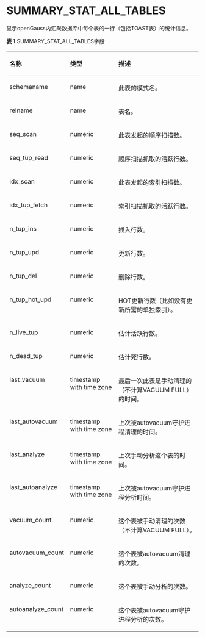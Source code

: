 # SUMMARY\_STAT\_ALL\_TABLES<a name="ZH-CN_TOPIC_0289900095"></a>

显示openGauss内汇聚数据库中每个表的一行（包括TOAST表）的统计信息。

**表 1**  SUMMARY\_STAT\_ALL\_TABLES字段

<a name="zh-cn_topic_0283136547_zh-cn_topic_0237122589_table94001310104614"></a>
<table><thead align="left"><tr id="zh-cn_topic_0283136547_zh-cn_topic_0237122589_row1761211108466"><th class="cellrowborder" valign="top" width="23.05%" id="mcps1.2.4.1.1"><p id="zh-cn_topic_0283136547_zh-cn_topic_0237122589_p26121310184610"><a name="zh-cn_topic_0283136547_zh-cn_topic_0237122589_p26121310184610"></a><a name="zh-cn_topic_0283136547_zh-cn_topic_0237122589_p26121310184610"></a><strong id="zh-cn_topic_0283136547_zh-cn_topic_0237122589_b13612191094610"><a name="zh-cn_topic_0283136547_zh-cn_topic_0237122589_b13612191094610"></a><a name="zh-cn_topic_0283136547_zh-cn_topic_0237122589_b13612191094610"></a>名称</strong></p>
</th>
<th class="cellrowborder" valign="top" width="27.04%" id="mcps1.2.4.1.2"><p id="zh-cn_topic_0283136547_zh-cn_topic_0237122589_p13612151019460"><a name="zh-cn_topic_0283136547_zh-cn_topic_0237122589_p13612151019460"></a><a name="zh-cn_topic_0283136547_zh-cn_topic_0237122589_p13612151019460"></a><strong id="zh-cn_topic_0283136547_zh-cn_topic_0237122589_b116127108468"><a name="zh-cn_topic_0283136547_zh-cn_topic_0237122589_b116127108468"></a><a name="zh-cn_topic_0283136547_zh-cn_topic_0237122589_b116127108468"></a>类型</strong></p>
</th>
<th class="cellrowborder" valign="top" width="49.91%" id="mcps1.2.4.1.3"><p id="zh-cn_topic_0283136547_zh-cn_topic_0237122589_p26120107465"><a name="zh-cn_topic_0283136547_zh-cn_topic_0237122589_p26120107465"></a><a name="zh-cn_topic_0283136547_zh-cn_topic_0237122589_p26120107465"></a><strong id="zh-cn_topic_0283136547_zh-cn_topic_0237122589_b106121110194616"><a name="zh-cn_topic_0283136547_zh-cn_topic_0237122589_b106121110194616"></a><a name="zh-cn_topic_0283136547_zh-cn_topic_0237122589_b106121110194616"></a>描述</strong></p>
</th>
</tr>
</thead>
<tbody><tr id="zh-cn_topic_0283136547_zh-cn_topic_0237122589_row961311084618"><td class="cellrowborder" valign="top" width="23.05%" headers="mcps1.2.4.1.1 "><p id="zh-cn_topic_0283136547_zh-cn_topic_0237122589_p13613111018467"><a name="zh-cn_topic_0283136547_zh-cn_topic_0237122589_p13613111018467"></a><a name="zh-cn_topic_0283136547_zh-cn_topic_0237122589_p13613111018467"></a>schemaname</p>
</td>
<td class="cellrowborder" valign="top" width="27.04%" headers="mcps1.2.4.1.2 "><p id="zh-cn_topic_0283136547_zh-cn_topic_0237122589_p1761312109467"><a name="zh-cn_topic_0283136547_zh-cn_topic_0237122589_p1761312109467"></a><a name="zh-cn_topic_0283136547_zh-cn_topic_0237122589_p1761312109467"></a>name</p>
</td>
<td class="cellrowborder" valign="top" width="49.91%" headers="mcps1.2.4.1.3 "><p id="zh-cn_topic_0283136547_zh-cn_topic_0237122589_p3613171044616"><a name="zh-cn_topic_0283136547_zh-cn_topic_0237122589_p3613171044616"></a><a name="zh-cn_topic_0283136547_zh-cn_topic_0237122589_p3613171044616"></a>此表的模式名。</p>
</td>
</tr>
<tr id="zh-cn_topic_0283136547_zh-cn_topic_0237122589_row18613710114613"><td class="cellrowborder" valign="top" width="23.05%" headers="mcps1.2.4.1.1 "><p id="zh-cn_topic_0283136547_zh-cn_topic_0237122589_p16131510144615"><a name="zh-cn_topic_0283136547_zh-cn_topic_0237122589_p16131510144615"></a><a name="zh-cn_topic_0283136547_zh-cn_topic_0237122589_p16131510144615"></a>relname</p>
</td>
<td class="cellrowborder" valign="top" width="27.04%" headers="mcps1.2.4.1.2 "><p id="zh-cn_topic_0283136547_zh-cn_topic_0237122589_p196131310144610"><a name="zh-cn_topic_0283136547_zh-cn_topic_0237122589_p196131310144610"></a><a name="zh-cn_topic_0283136547_zh-cn_topic_0237122589_p196131310144610"></a>name</p>
</td>
<td class="cellrowborder" valign="top" width="49.91%" headers="mcps1.2.4.1.3 "><p id="zh-cn_topic_0283136547_zh-cn_topic_0237122589_p8613191064610"><a name="zh-cn_topic_0283136547_zh-cn_topic_0237122589_p8613191064610"></a><a name="zh-cn_topic_0283136547_zh-cn_topic_0237122589_p8613191064610"></a>表名。</p>
</td>
</tr>
<tr id="zh-cn_topic_0283136547_zh-cn_topic_0237122589_row1361391015466"><td class="cellrowborder" valign="top" width="23.05%" headers="mcps1.2.4.1.1 "><p id="zh-cn_topic_0283136547_zh-cn_topic_0237122589_p461321014618"><a name="zh-cn_topic_0283136547_zh-cn_topic_0237122589_p461321014618"></a><a name="zh-cn_topic_0283136547_zh-cn_topic_0237122589_p461321014618"></a>seq_scan</p>
</td>
<td class="cellrowborder" valign="top" width="27.04%" headers="mcps1.2.4.1.2 "><p id="zh-cn_topic_0283136547_zh-cn_topic_0237122589_p16141510194612"><a name="zh-cn_topic_0283136547_zh-cn_topic_0237122589_p16141510194612"></a><a name="zh-cn_topic_0283136547_zh-cn_topic_0237122589_p16141510194612"></a>numeric</p>
</td>
<td class="cellrowborder" valign="top" width="49.91%" headers="mcps1.2.4.1.3 "><p id="zh-cn_topic_0283136547_zh-cn_topic_0237122589_p1661419105467"><a name="zh-cn_topic_0283136547_zh-cn_topic_0237122589_p1661419105467"></a><a name="zh-cn_topic_0283136547_zh-cn_topic_0237122589_p1661419105467"></a>此表发起的顺序扫描数。</p>
</td>
</tr>
<tr id="zh-cn_topic_0283136547_zh-cn_topic_0237122589_row8614110124610"><td class="cellrowborder" valign="top" width="23.05%" headers="mcps1.2.4.1.1 "><p id="zh-cn_topic_0283136547_zh-cn_topic_0237122589_p861771013465"><a name="zh-cn_topic_0283136547_zh-cn_topic_0237122589_p861771013465"></a><a name="zh-cn_topic_0283136547_zh-cn_topic_0237122589_p861771013465"></a>seq_tup_read</p>
</td>
<td class="cellrowborder" valign="top" width="27.04%" headers="mcps1.2.4.1.2 "><p id="zh-cn_topic_0283136547_zh-cn_topic_0237122589_p14617171014613"><a name="zh-cn_topic_0283136547_zh-cn_topic_0237122589_p14617171014613"></a><a name="zh-cn_topic_0283136547_zh-cn_topic_0237122589_p14617171014613"></a>numeric</p>
</td>
<td class="cellrowborder" valign="top" width="49.91%" headers="mcps1.2.4.1.3 "><p id="zh-cn_topic_0283136547_zh-cn_topic_0237122589_p13617131064616"><a name="zh-cn_topic_0283136547_zh-cn_topic_0237122589_p13617131064616"></a><a name="zh-cn_topic_0283136547_zh-cn_topic_0237122589_p13617131064616"></a>顺序扫描抓取的活跃行数。</p>
</td>
</tr>
<tr id="zh-cn_topic_0283136547_zh-cn_topic_0237122589_row961719108463"><td class="cellrowborder" valign="top" width="23.05%" headers="mcps1.2.4.1.1 "><p id="zh-cn_topic_0283136547_zh-cn_topic_0237122589_p1961713108463"><a name="zh-cn_topic_0283136547_zh-cn_topic_0237122589_p1961713108463"></a><a name="zh-cn_topic_0283136547_zh-cn_topic_0237122589_p1961713108463"></a>idx_scan</p>
</td>
<td class="cellrowborder" valign="top" width="27.04%" headers="mcps1.2.4.1.2 "><p id="zh-cn_topic_0283136547_zh-cn_topic_0237122589_p161701010466"><a name="zh-cn_topic_0283136547_zh-cn_topic_0237122589_p161701010466"></a><a name="zh-cn_topic_0283136547_zh-cn_topic_0237122589_p161701010466"></a>numeric</p>
</td>
<td class="cellrowborder" valign="top" width="49.91%" headers="mcps1.2.4.1.3 "><p id="zh-cn_topic_0283136547_zh-cn_topic_0237122589_p161817102469"><a name="zh-cn_topic_0283136547_zh-cn_topic_0237122589_p161817102469"></a><a name="zh-cn_topic_0283136547_zh-cn_topic_0237122589_p161817102469"></a>此表发起的索引扫描数。</p>
</td>
</tr>
<tr id="zh-cn_topic_0283136547_zh-cn_topic_0237122589_row861851013466"><td class="cellrowborder" valign="top" width="23.05%" headers="mcps1.2.4.1.1 "><p id="zh-cn_topic_0283136547_zh-cn_topic_0237122589_p4618111084615"><a name="zh-cn_topic_0283136547_zh-cn_topic_0237122589_p4618111084615"></a><a name="zh-cn_topic_0283136547_zh-cn_topic_0237122589_p4618111084615"></a>idx_tup_fetch</p>
</td>
<td class="cellrowborder" valign="top" width="27.04%" headers="mcps1.2.4.1.2 "><p id="zh-cn_topic_0283136547_zh-cn_topic_0237122589_p19618201094611"><a name="zh-cn_topic_0283136547_zh-cn_topic_0237122589_p19618201094611"></a><a name="zh-cn_topic_0283136547_zh-cn_topic_0237122589_p19618201094611"></a>numeric</p>
</td>
<td class="cellrowborder" valign="top" width="49.91%" headers="mcps1.2.4.1.3 "><p id="zh-cn_topic_0283136547_zh-cn_topic_0237122589_p4618161094618"><a name="zh-cn_topic_0283136547_zh-cn_topic_0237122589_p4618161094618"></a><a name="zh-cn_topic_0283136547_zh-cn_topic_0237122589_p4618161094618"></a>索引扫描抓取的活跃行数。</p>
</td>
</tr>
<tr id="zh-cn_topic_0283136547_zh-cn_topic_0237122589_row261881054617"><td class="cellrowborder" valign="top" width="23.05%" headers="mcps1.2.4.1.1 "><p id="zh-cn_topic_0283136547_zh-cn_topic_0237122589_p1361810107461"><a name="zh-cn_topic_0283136547_zh-cn_topic_0237122589_p1361810107461"></a><a name="zh-cn_topic_0283136547_zh-cn_topic_0237122589_p1361810107461"></a>n_tup_ins</p>
</td>
<td class="cellrowborder" valign="top" width="27.04%" headers="mcps1.2.4.1.2 "><p id="zh-cn_topic_0283136547_zh-cn_topic_0237122589_p1261971074618"><a name="zh-cn_topic_0283136547_zh-cn_topic_0237122589_p1261971074618"></a><a name="zh-cn_topic_0283136547_zh-cn_topic_0237122589_p1261971074618"></a>numeric</p>
</td>
<td class="cellrowborder" valign="top" width="49.91%" headers="mcps1.2.4.1.3 "><p id="zh-cn_topic_0283136547_zh-cn_topic_0237122589_p13619610174612"><a name="zh-cn_topic_0283136547_zh-cn_topic_0237122589_p13619610174612"></a><a name="zh-cn_topic_0283136547_zh-cn_topic_0237122589_p13619610174612"></a>插入行数。</p>
</td>
</tr>
<tr id="zh-cn_topic_0283136547_zh-cn_topic_0237122589_row17619181016463"><td class="cellrowborder" valign="top" width="23.05%" headers="mcps1.2.4.1.1 "><p id="zh-cn_topic_0283136547_zh-cn_topic_0237122589_p1361911104461"><a name="zh-cn_topic_0283136547_zh-cn_topic_0237122589_p1361911104461"></a><a name="zh-cn_topic_0283136547_zh-cn_topic_0237122589_p1361911104461"></a>n_tup_upd</p>
</td>
<td class="cellrowborder" valign="top" width="27.04%" headers="mcps1.2.4.1.2 "><p id="zh-cn_topic_0283136547_zh-cn_topic_0237122589_p861911018469"><a name="zh-cn_topic_0283136547_zh-cn_topic_0237122589_p861911018469"></a><a name="zh-cn_topic_0283136547_zh-cn_topic_0237122589_p861911018469"></a>numeric</p>
</td>
<td class="cellrowborder" valign="top" width="49.91%" headers="mcps1.2.4.1.3 "><p id="zh-cn_topic_0283136547_zh-cn_topic_0237122589_p5619161004610"><a name="zh-cn_topic_0283136547_zh-cn_topic_0237122589_p5619161004610"></a><a name="zh-cn_topic_0283136547_zh-cn_topic_0237122589_p5619161004610"></a>更新行数。</p>
</td>
</tr>
<tr id="zh-cn_topic_0283136547_zh-cn_topic_0237122589_row7619131015468"><td class="cellrowborder" valign="top" width="23.05%" headers="mcps1.2.4.1.1 "><p id="zh-cn_topic_0283136547_zh-cn_topic_0237122589_p1961911034614"><a name="zh-cn_topic_0283136547_zh-cn_topic_0237122589_p1961911034614"></a><a name="zh-cn_topic_0283136547_zh-cn_topic_0237122589_p1961911034614"></a>n_tup_del</p>
</td>
<td class="cellrowborder" valign="top" width="27.04%" headers="mcps1.2.4.1.2 "><p id="zh-cn_topic_0283136547_zh-cn_topic_0237122589_p11619141017461"><a name="zh-cn_topic_0283136547_zh-cn_topic_0237122589_p11619141017461"></a><a name="zh-cn_topic_0283136547_zh-cn_topic_0237122589_p11619141017461"></a>numeric</p>
</td>
<td class="cellrowborder" valign="top" width="49.91%" headers="mcps1.2.4.1.3 "><p id="zh-cn_topic_0283136547_zh-cn_topic_0237122589_p136191310174618"><a name="zh-cn_topic_0283136547_zh-cn_topic_0237122589_p136191310174618"></a><a name="zh-cn_topic_0283136547_zh-cn_topic_0237122589_p136191310174618"></a>删除行数。</p>
</td>
</tr>
<tr id="zh-cn_topic_0283136547_zh-cn_topic_0237122589_row5620610144615"><td class="cellrowborder" valign="top" width="23.05%" headers="mcps1.2.4.1.1 "><p id="zh-cn_topic_0283136547_zh-cn_topic_0237122589_p166201110144619"><a name="zh-cn_topic_0283136547_zh-cn_topic_0237122589_p166201110144619"></a><a name="zh-cn_topic_0283136547_zh-cn_topic_0237122589_p166201110144619"></a>n_tup_hot_upd</p>
</td>
<td class="cellrowborder" valign="top" width="27.04%" headers="mcps1.2.4.1.2 "><p id="zh-cn_topic_0283136547_zh-cn_topic_0237122589_p1962011010466"><a name="zh-cn_topic_0283136547_zh-cn_topic_0237122589_p1962011010466"></a><a name="zh-cn_topic_0283136547_zh-cn_topic_0237122589_p1962011010466"></a>numeric</p>
</td>
<td class="cellrowborder" valign="top" width="49.91%" headers="mcps1.2.4.1.3 "><p id="zh-cn_topic_0283136547_zh-cn_topic_0237122589_p4620210194611"><a name="zh-cn_topic_0283136547_zh-cn_topic_0237122589_p4620210194611"></a><a name="zh-cn_topic_0283136547_zh-cn_topic_0237122589_p4620210194611"></a>HOT更新行数（比如没有更新所需的单独索引）。</p>
</td>
</tr>
<tr id="zh-cn_topic_0283136547_zh-cn_topic_0237122589_row4620410174616"><td class="cellrowborder" valign="top" width="23.05%" headers="mcps1.2.4.1.1 "><p id="zh-cn_topic_0283136547_zh-cn_topic_0237122589_p126201010174618"><a name="zh-cn_topic_0283136547_zh-cn_topic_0237122589_p126201010174618"></a><a name="zh-cn_topic_0283136547_zh-cn_topic_0237122589_p126201010174618"></a>n_live_tup</p>
</td>
<td class="cellrowborder" valign="top" width="27.04%" headers="mcps1.2.4.1.2 "><p id="zh-cn_topic_0283136547_zh-cn_topic_0237122589_p262041017462"><a name="zh-cn_topic_0283136547_zh-cn_topic_0237122589_p262041017462"></a><a name="zh-cn_topic_0283136547_zh-cn_topic_0237122589_p262041017462"></a>numeric</p>
</td>
<td class="cellrowborder" valign="top" width="49.91%" headers="mcps1.2.4.1.3 "><p id="zh-cn_topic_0283136547_zh-cn_topic_0237122589_p17620111004614"><a name="zh-cn_topic_0283136547_zh-cn_topic_0237122589_p17620111004614"></a><a name="zh-cn_topic_0283136547_zh-cn_topic_0237122589_p17620111004614"></a>估计活跃行数。</p>
</td>
</tr>
<tr id="zh-cn_topic_0283136547_zh-cn_topic_0237122589_row6620171020468"><td class="cellrowborder" valign="top" width="23.05%" headers="mcps1.2.4.1.1 "><p id="zh-cn_topic_0283136547_zh-cn_topic_0237122589_p17620131016466"><a name="zh-cn_topic_0283136547_zh-cn_topic_0237122589_p17620131016466"></a><a name="zh-cn_topic_0283136547_zh-cn_topic_0237122589_p17620131016466"></a>n_dead_tup</p>
</td>
<td class="cellrowborder" valign="top" width="27.04%" headers="mcps1.2.4.1.2 "><p id="zh-cn_topic_0283136547_zh-cn_topic_0237122589_p20621710144618"><a name="zh-cn_topic_0283136547_zh-cn_topic_0237122589_p20621710144618"></a><a name="zh-cn_topic_0283136547_zh-cn_topic_0237122589_p20621710144618"></a>numeric</p>
</td>
<td class="cellrowborder" valign="top" width="49.91%" headers="mcps1.2.4.1.3 "><p id="zh-cn_topic_0283136547_zh-cn_topic_0237122589_p162121004618"><a name="zh-cn_topic_0283136547_zh-cn_topic_0237122589_p162121004618"></a><a name="zh-cn_topic_0283136547_zh-cn_topic_0237122589_p162121004618"></a>估计死行数。</p>
</td>
</tr>
<tr id="zh-cn_topic_0283136547_zh-cn_topic_0237122589_row962181015462"><td class="cellrowborder" valign="top" width="23.05%" headers="mcps1.2.4.1.1 "><p id="zh-cn_topic_0283136547_zh-cn_topic_0237122589_p1062161024620"><a name="zh-cn_topic_0283136547_zh-cn_topic_0237122589_p1062161024620"></a><a name="zh-cn_topic_0283136547_zh-cn_topic_0237122589_p1062161024620"></a>last_vacuum</p>
</td>
<td class="cellrowborder" valign="top" width="27.04%" headers="mcps1.2.4.1.2 "><p id="zh-cn_topic_0283136547_zh-cn_topic_0237122589_p4621010184618"><a name="zh-cn_topic_0283136547_zh-cn_topic_0237122589_p4621010184618"></a><a name="zh-cn_topic_0283136547_zh-cn_topic_0237122589_p4621010184618"></a>timestamp with time zone</p>
</td>
<td class="cellrowborder" valign="top" width="49.91%" headers="mcps1.2.4.1.3 "><p id="zh-cn_topic_0283136547_zh-cn_topic_0237122589_p1462151012468"><a name="zh-cn_topic_0283136547_zh-cn_topic_0237122589_p1462151012468"></a><a name="zh-cn_topic_0283136547_zh-cn_topic_0237122589_p1462151012468"></a>最后一次此表是手动清理的（不计算VACUUM FULL）的时间。</p>
</td>
</tr>
<tr id="zh-cn_topic_0283136547_zh-cn_topic_0237122589_row17621110134610"><td class="cellrowborder" valign="top" width="23.05%" headers="mcps1.2.4.1.1 "><p id="zh-cn_topic_0283136547_zh-cn_topic_0237122589_p14621210134612"><a name="zh-cn_topic_0283136547_zh-cn_topic_0237122589_p14621210134612"></a><a name="zh-cn_topic_0283136547_zh-cn_topic_0237122589_p14621210134612"></a>last_autovacuum</p>
</td>
<td class="cellrowborder" valign="top" width="27.04%" headers="mcps1.2.4.1.2 "><p id="zh-cn_topic_0283136547_zh-cn_topic_0237122589_p862171016461"><a name="zh-cn_topic_0283136547_zh-cn_topic_0237122589_p862171016461"></a><a name="zh-cn_topic_0283136547_zh-cn_topic_0237122589_p862171016461"></a>timestamp with time zone</p>
</td>
<td class="cellrowborder" valign="top" width="49.91%" headers="mcps1.2.4.1.3 "><p id="zh-cn_topic_0283136547_zh-cn_topic_0237122589_p3622710154617"><a name="zh-cn_topic_0283136547_zh-cn_topic_0237122589_p3622710154617"></a><a name="zh-cn_topic_0283136547_zh-cn_topic_0237122589_p3622710154617"></a>上次被autovacuum守护进程清理的时间。</p>
</td>
</tr>
<tr id="zh-cn_topic_0283136547_zh-cn_topic_0237122589_row1562261074616"><td class="cellrowborder" valign="top" width="23.05%" headers="mcps1.2.4.1.1 "><p id="zh-cn_topic_0283136547_zh-cn_topic_0237122589_p2622101016467"><a name="zh-cn_topic_0283136547_zh-cn_topic_0237122589_p2622101016467"></a><a name="zh-cn_topic_0283136547_zh-cn_topic_0237122589_p2622101016467"></a>last_analyze</p>
</td>
<td class="cellrowborder" valign="top" width="27.04%" headers="mcps1.2.4.1.2 "><p id="zh-cn_topic_0283136547_zh-cn_topic_0237122589_p14622110134611"><a name="zh-cn_topic_0283136547_zh-cn_topic_0237122589_p14622110134611"></a><a name="zh-cn_topic_0283136547_zh-cn_topic_0237122589_p14622110134611"></a>timestamp with time zone</p>
</td>
<td class="cellrowborder" valign="top" width="49.91%" headers="mcps1.2.4.1.3 "><p id="zh-cn_topic_0283136547_zh-cn_topic_0237122589_p136226104468"><a name="zh-cn_topic_0283136547_zh-cn_topic_0237122589_p136226104468"></a><a name="zh-cn_topic_0283136547_zh-cn_topic_0237122589_p136226104468"></a>上次手动分析这个表的时间。</p>
</td>
</tr>
<tr id="zh-cn_topic_0283136547_zh-cn_topic_0237122589_row1762281064619"><td class="cellrowborder" valign="top" width="23.05%" headers="mcps1.2.4.1.1 "><p id="zh-cn_topic_0283136547_zh-cn_topic_0237122589_p196221102469"><a name="zh-cn_topic_0283136547_zh-cn_topic_0237122589_p196221102469"></a><a name="zh-cn_topic_0283136547_zh-cn_topic_0237122589_p196221102469"></a>last_autoanalyze</p>
</td>
<td class="cellrowborder" valign="top" width="27.04%" headers="mcps1.2.4.1.2 "><p id="zh-cn_topic_0283136547_zh-cn_topic_0237122589_p462261012464"><a name="zh-cn_topic_0283136547_zh-cn_topic_0237122589_p462261012464"></a><a name="zh-cn_topic_0283136547_zh-cn_topic_0237122589_p462261012464"></a>timestamp with time zone</p>
</td>
<td class="cellrowborder" valign="top" width="49.91%" headers="mcps1.2.4.1.3 "><p id="zh-cn_topic_0283136547_zh-cn_topic_0237122589_p11622210154618"><a name="zh-cn_topic_0283136547_zh-cn_topic_0237122589_p11622210154618"></a><a name="zh-cn_topic_0283136547_zh-cn_topic_0237122589_p11622210154618"></a>上次被autovacuum守护进程分析时间。</p>
</td>
</tr>
<tr id="zh-cn_topic_0283136547_zh-cn_topic_0237122589_row18623151019461"><td class="cellrowborder" valign="top" width="23.05%" headers="mcps1.2.4.1.1 "><p id="zh-cn_topic_0283136547_zh-cn_topic_0237122589_p962320108468"><a name="zh-cn_topic_0283136547_zh-cn_topic_0237122589_p962320108468"></a><a name="zh-cn_topic_0283136547_zh-cn_topic_0237122589_p962320108468"></a>vacuum_count</p>
</td>
<td class="cellrowborder" valign="top" width="27.04%" headers="mcps1.2.4.1.2 "><p id="zh-cn_topic_0283136547_zh-cn_topic_0237122589_p8623191015460"><a name="zh-cn_topic_0283136547_zh-cn_topic_0237122589_p8623191015460"></a><a name="zh-cn_topic_0283136547_zh-cn_topic_0237122589_p8623191015460"></a>numeric</p>
</td>
<td class="cellrowborder" valign="top" width="49.91%" headers="mcps1.2.4.1.3 "><p id="zh-cn_topic_0283136547_zh-cn_topic_0237122589_p962391024615"><a name="zh-cn_topic_0283136547_zh-cn_topic_0237122589_p962391024615"></a><a name="zh-cn_topic_0283136547_zh-cn_topic_0237122589_p962391024615"></a>这个表被手动清理的次数（不计算VACUUM FULL）。</p>
</td>
</tr>
<tr id="zh-cn_topic_0283136547_zh-cn_topic_0237122589_row15623010184615"><td class="cellrowborder" valign="top" width="23.05%" headers="mcps1.2.4.1.1 "><p id="zh-cn_topic_0283136547_zh-cn_topic_0237122589_p76235101461"><a name="zh-cn_topic_0283136547_zh-cn_topic_0237122589_p76235101461"></a><a name="zh-cn_topic_0283136547_zh-cn_topic_0237122589_p76235101461"></a>autovacuum_count</p>
</td>
<td class="cellrowborder" valign="top" width="27.04%" headers="mcps1.2.4.1.2 "><p id="zh-cn_topic_0283136547_zh-cn_topic_0237122589_p462331054618"><a name="zh-cn_topic_0283136547_zh-cn_topic_0237122589_p462331054618"></a><a name="zh-cn_topic_0283136547_zh-cn_topic_0237122589_p462331054618"></a>numeric</p>
</td>
<td class="cellrowborder" valign="top" width="49.91%" headers="mcps1.2.4.1.3 "><p id="zh-cn_topic_0283136547_zh-cn_topic_0237122589_p196231410154616"><a name="zh-cn_topic_0283136547_zh-cn_topic_0237122589_p196231410154616"></a><a name="zh-cn_topic_0283136547_zh-cn_topic_0237122589_p196231410154616"></a>这个表被autovacuum清理的次数。</p>
</td>
</tr>
<tr id="zh-cn_topic_0283136547_zh-cn_topic_0237122589_row1162391014462"><td class="cellrowborder" valign="top" width="23.05%" headers="mcps1.2.4.1.1 "><p id="zh-cn_topic_0283136547_zh-cn_topic_0237122589_p156241410134619"><a name="zh-cn_topic_0283136547_zh-cn_topic_0237122589_p156241410134619"></a><a name="zh-cn_topic_0283136547_zh-cn_topic_0237122589_p156241410134619"></a>analyze_count</p>
</td>
<td class="cellrowborder" valign="top" width="27.04%" headers="mcps1.2.4.1.2 "><p id="zh-cn_topic_0283136547_zh-cn_topic_0237122589_p9624910104617"><a name="zh-cn_topic_0283136547_zh-cn_topic_0237122589_p9624910104617"></a><a name="zh-cn_topic_0283136547_zh-cn_topic_0237122589_p9624910104617"></a>numeric</p>
</td>
<td class="cellrowborder" valign="top" width="49.91%" headers="mcps1.2.4.1.3 "><p id="zh-cn_topic_0283136547_zh-cn_topic_0237122589_p06241110104615"><a name="zh-cn_topic_0283136547_zh-cn_topic_0237122589_p06241110104615"></a><a name="zh-cn_topic_0283136547_zh-cn_topic_0237122589_p06241110104615"></a>这个表被手动分析的次数。</p>
</td>
</tr>
<tr id="zh-cn_topic_0283136547_zh-cn_topic_0237122589_row9624310174618"><td class="cellrowborder" valign="top" width="23.05%" headers="mcps1.2.4.1.1 "><p id="zh-cn_topic_0283136547_zh-cn_topic_0237122589_p3624161034613"><a name="zh-cn_topic_0283136547_zh-cn_topic_0237122589_p3624161034613"></a><a name="zh-cn_topic_0283136547_zh-cn_topic_0237122589_p3624161034613"></a>autoanalyze_count</p>
</td>
<td class="cellrowborder" valign="top" width="27.04%" headers="mcps1.2.4.1.2 "><p id="zh-cn_topic_0283136547_zh-cn_topic_0237122589_p1262481016466"><a name="zh-cn_topic_0283136547_zh-cn_topic_0237122589_p1262481016466"></a><a name="zh-cn_topic_0283136547_zh-cn_topic_0237122589_p1262481016466"></a>numeric</p>
</td>
<td class="cellrowborder" valign="top" width="49.91%" headers="mcps1.2.4.1.3 "><p id="zh-cn_topic_0283136547_zh-cn_topic_0237122589_p1624171015464"><a name="zh-cn_topic_0283136547_zh-cn_topic_0237122589_p1624171015464"></a><a name="zh-cn_topic_0283136547_zh-cn_topic_0237122589_p1624171015464"></a>这个表被autovacuum守护进程分析的次数。</p>
</td>
</tr>
</tbody>
</table>

